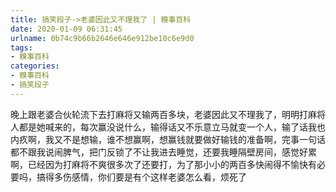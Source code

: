 ```yaml
---
title: 搞笑段子->老婆因此又不理我了 | 糗事百科
date: 2020-01-09 06:31:45
urlname: 0b74c9b66b2646e646e912be10c6e9d0
tags: 
- 糗事百科
categories:
- 糗事百科
- 搞笑段子
---
```

晚上跟老婆合伙轮流下去打麻将又输两百多块，老婆因此又不理我了，明明打麻将人都是她喊来的，每次赢没说什么，输得话又不乐意立马就变一个人，输了话我也内疚啊，我又不是想输，谁不想赢啊，想赢钱就要做好输钱的准备啊，完事一句话都不跟我说闹脾气，把门反锁了不让我进去睡觉，还要我睡隔壁房间，感觉好累啊，已经因为打麻将不爽很多次了还要打，为了那小小的两百多快闹得不愉快有必要吗，搞得多伤感情，你们要是有个这样老婆怎么看，烦死了


